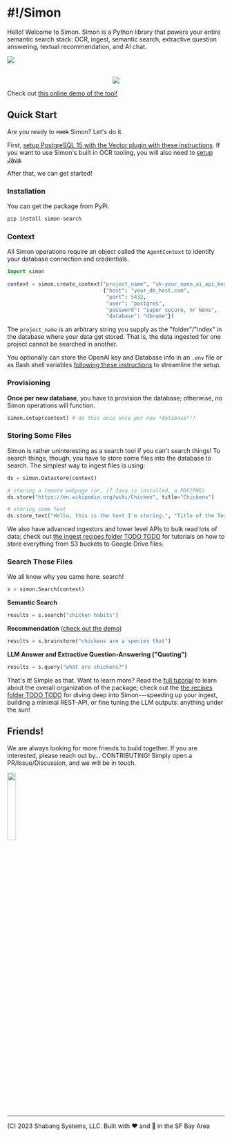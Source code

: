 # #!/Simon
Hello! Welcome to Simon. Simon is a Python library that powers your entire semantic search stack: OCR, ingest, semantic search, extractive question answering, textual recommendation, and AI chat.

<div style="display: flex; align-items: center; width: 100%">
<img src="https://badge.fury.io/py/simon-search.svg"/>
</div>
<br /> 
<p align="center">
  <img src="https://i.imgur.com/lIn55Ck.png" />
</p>

Check out [this online demo of the tool!](https://wikisearch.shabang.io/)

## Quick Start
Are you ready to ~~rock~~ Simon? Let's do it.

First, [setup PostgreSQL 15 with the Vector plugin with these instructions](https://github.com/Shabang-Systems/simon/wiki/Detailed-Setup-Guide#database-and-credentials). If you want to use Simon's built in OCR tooling, you will also need to [setup Java](https://github.com/Shabang-Systems/simon/wiki/Detailed-Setup-Guide#java).

After that, we can get started!

### Installation
You can get the package from PyPi.

```bash
pip install simon-search
```

### Context
All Simon operations require an object called the `AgentContext` to identify your database connection and credentials.

```python
import simon

context = simon.create_context("project_name", "sk-your_open_ai_api_key",
                               {"host": "your_db_host.com",
                                "port": 5432,
                                "user": "postgres",
                                "password": "super secure, or None",
                                "database": "dbname"})
```

The `project_name` is an arbitrary string you supply as the "folder"/"index" in the database where your data get stored. That is, the data ingested for one project cannot be searched in another.

You optionally can store the OpenAI key and Database info in an `.env` file or as Bash shell variables [following these instructions](https://github.com/Shabang-Systems/simon/wiki/Detailed-Setup-Guide#set-environment-variables) to streamline the setup.

### Provisioning
**Once per new database**, you have to provision the database; otherwise, no Simon operations will function.

```python
simon.setup(context) # do this once once per new *database*!!
```

### Storing Some Files
Simon is rather uninteresting as a search tool if you can't search things! To search things, though, you have to store some files into the database to search. The simplest way to ingest files is using:

```python
ds = simon.Datastore(context)

# storing a remote webpage (or, if Java is installed, a PDF/PNG)
ds.store("https://en.wikipedia.org/wiki/Chicken", title="Chickens")

# storing some text
ds.store_text("Hello, this is the text I'm storing.", "Title of the Text", "{metadata: can go here}")
```

We also have advanced ingestors and lower level APIs to bulk read lots of data; check out [the ingest recipes folder TODO TODO](./) for tutorials on how to store everything from S3 buckets to Google Drive files.

### Search Those Files
We all know why you came here: search! 

```python
s = simon.Search(context)
```

**Semantic Search**

```python
results = s.search("chicken habits")
```

**Recommendation** ([check out the demo](https://wikisearch.shabang.io/))

```python
results = s.brainstorm("chickens are a species that") 
```

**LLM Answer and Extractive Question-Answering ("Quoting")**

```python
results = s.query("what are chickens?")
```

That's it! Simple as that. Want to learn more? Read the [full tutorial](https://github.com/Shabang-Systems/simon/blob/patch/error-handling/tutorial.py) to learn about the overall organization of the package; check out the [the recipes folder TODO TODO](./) for diving deep into Simon---speeding up your ingest, building a minimal REST-API, or fine tuning the LLM outputs: anything under the sun!

## Friends!
We are always looking for more friends to build together. If you are interested, please reach out by... CONTRIBUTING! Simply open a PR/Issue/Discussion, and we will be in touch.

<img src="https://mktdplp102wuda.azureedge.net/org-f4f78f7fa763412990f7f7ed79822b61/ba042d2e-95c0-ec11-983e-000d3a33908e/B2tXV68nr_6lraxPmSTeJsZ0O366bCH3mVOxHcDfKcY%21" width="20%"/>

---

(C) 2023 Shabang Systems, LLC. Built with ❤️ and 🥗 in the SF Bay Area
